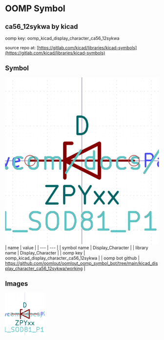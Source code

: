 # OOMP Symbol  
## ca56_12sykwa  by kicad  
  
oomp key: oomp_kicad_display_character_ca56_12sykwa  
  
source repo at: [https://gitlab.com/kicad/libraries/kicad-symbols](https://gitlab.com/kicad/libraries/kicad-symbols)  
## Symbol  
  
[![working.png](working_600.png)](working.png)  
| name | value | 
| --- | --- | 
| symbol name | Display_Character | 
| library name | Display_Character | 
| oomp key | oomp_kicad_display_character_ca56_12sykwa | 
| oomp bot github | https://github.com/oomlout/oomlout_oomp_symbol_bot/tree/main/kicad_display_character_ca56_12sykwa/working | 
## Images  
  
[![working.png](working_140.png)](working.png)  
